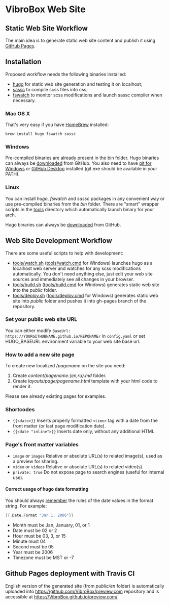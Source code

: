 # VibroBox Web Site

## Static Web Site Workflow

The main idea is to generate static web site content and publish it using [GitHub Pages](https://pages.github.com/).

## Installation

Proposed workflow needs the following binaries installed:

- [hugo](https://gohugo.io/) for static web site generation and testing it on localhost;
- [sassc](https://github.com/sass/sassc) to compile scss files into css;
- [fswatch](http://emcrisostomo.github.io/fswatch/) to monitor scss modifications and launch sassc compiler when necessary.

### Mac OS X

That's very easy if you have [HomeBrew](http://brew.sh/) installed:

    brew install hugo fswatch sassc

### Windows

Pre-compiled binaries are already present in the bin folder. Hugo binaries can always be [downloaded][Hugo Releases] from GitHub.
You also need to have [git for Windows](https://git-scm.com/download/win) or [GitHub Desktop](https://desktop.github.com/) installed (git.exe should be available in your PATH).

### Linux

You can install *hugo*, *fswatch* and *sassc* packages in any convenient way or use pre-compiled binaries from the *bin* folder.
There are "smart" wrapper scripts in the [tools](tools/) directory which automatically launch binary for your arch.

Hugo binaries can always be [downloaded][Hugo Releases] from GitHub.

## Web Site Development Workflow

There are some useful scripts to help with development:

- [tools/watch.sh](tools/watch.sh) ([tools/watch.cmd](tools/watch.cmd) for Windows) launches hugo as a localhost web server and watches for any scss modifications automatically.
    You don't need anything else, just edit your web site sources and immediately see all changes in your browser.
- [tools/build.sh](tools/build.sh) ([tools/build.cmd](tools/build.cmd) for Windows) generates static web site into the *public* folder.
- [tools/deploy.sh](tools/deploy.sh) ([tools/deploy.cmd](tools/deploy.cmd) for Windows) generates static web site into *public* folder and pushes it into gh-pages branch of the repository.

### Set your public web site URL

You can either modify `BaseUrl: https://YOURGITHUBNAME.github.io/REPONAME/` in `config.yaml` or set HUGO_BASEURL environment variable to your web site base url.

### How to add a new site page

To create new localized */pagename* on the site you need:

1. Create *content/pagename.{en,ru}.md* folder.
2. Create *layouts/page/pagename.html* template with your html code to render it.

Please see already existing pages for examples.

### Shortcodes

- `{{<date>}}` Inserts properly formatted `<time>` tag with a date from the front matter (or last page modification date).
- `{{<date "inline">}}` Inserts date only, without any additional HTML.

### Page's front matter variables

- `image` or `images` Relative or absolute URL(s) to related image(s), used as a preview for sharing.
- `video` or `videos` Relative or absolute URL(s) to related video(s).
- `private: true` Do not expose page to search engines (useful for internal use).

#### Correct usage of hugo date formatting

You should always [remember](https://www.madboa.com/blog/2016/08/24/hugo-dateformat/) the rules of the date values in the format string. For example:

```go
{{.Date.Format "Jan 1, 2006"}}
```

- Month must be Jan, January, 01, or 1
- Date must be 02 or 2
- Hour must be 03, 3, or 15
- Minute must 04
- Second must be 05
- Year must be 2006
- Timezone must be MST or -7

## Github Pages deployment with Travis CI

English version of the generated site (from *public/en* folder) is automatically uploaded into https://github.com/VibroBox/preview.com repository and is accessible at https://VibroBox.github.io/preview.com/


[Hugo Releases]: https://github.com/spf13/hugo/releases/latest
